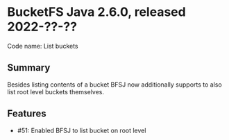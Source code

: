 # BucketFS Java 2.6.0, released 2022-??-??

Code name: List buckets

## Summary

Besides listing contents of a bucket BFSJ now additionally supports to also list root level buckets themselves.

## Features

* #51: Enabled BFSJ to list bucket on root level
